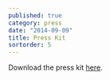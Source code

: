 ```yaml
---
published: true
category: press
date: "2014-09-09"
title: Press Kit
sortorder: 5
---
```


Download the press kit <u><a href="http://www.rowhardnoexcuses.org/RHNEPressKit.pdf" target="_blank">here</a></u>.